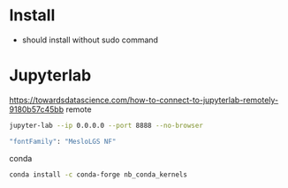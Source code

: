 # Install
- should install without sudo command

# Jupyterlab
<https://towardsdatascience.com/how-to-connect-to-jupyterlab-remotely-9180b57c45bb>
remote
```bash
jupyter-lab --ip 0.0.0.0 --port 8888 --no-browser
```
```bash
"fontFamily": "MesloLGS NF"
```
conda
```bash
conda install -c conda-forge nb_conda_kernels
```
